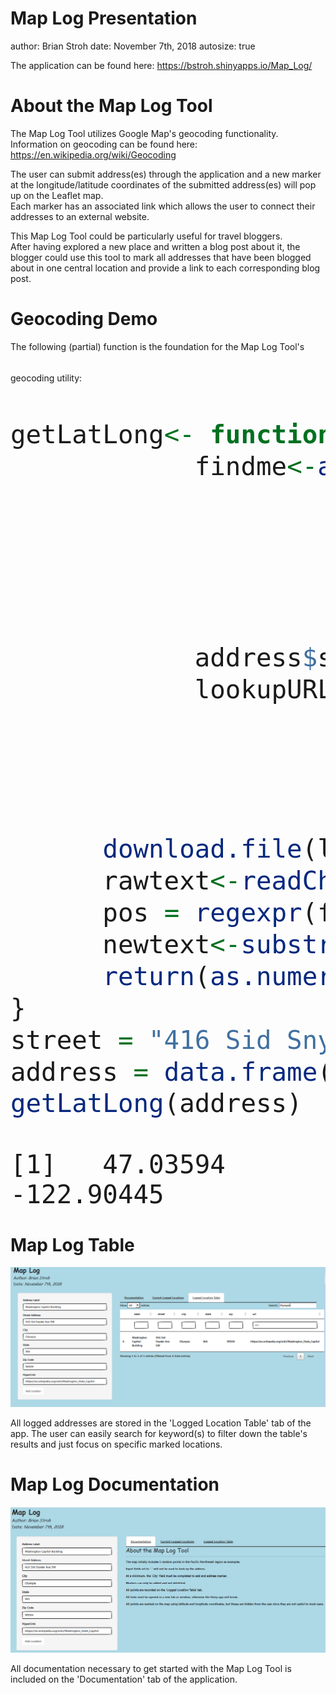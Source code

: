 Map Log Presentation
========================================================
author: Brian Stroh
date: November 7th, 2018
autosize: true

The application can be found here: <https://bstroh.shinyapps.io/Map_Log/>
<!-- ![Map Log Screenshot](maplog.png) -->


About the Map Log Tool
========================================================

The Map Log Tool utilizes Google Map's geocoding functionality.
Information on geocoding can be found here: <https://en.wikipedia.org/wiki/Geocoding>

The user can submit address(es) through the application and a new marker at the longitude/latitude coordinates of the submitted address(es) will pop up on the Leaflet map.  
Each marker has an associated link which allows the user to connect their addresses to an external website.

This Map Log Tool could be particularly useful for travel bloggers.  
After having explored a new place and written a blog post about it, the blogger could use this tool to mark all addresses that have been blogged about in one central location and provide a link to each corresponding blog post.


Geocoding Demo
========================================================
The following (partial) function is the foundation for the Map Log Tool's geocoding utility:
<font size="8">

```r
getLatLong<- function(address){
            findme<-as.character(paste(address$street,
                                       address$city,
                                       paste(address$state,
                                             paste0(address$zip,"\",null,"),
                                             sep=" "),
                                       sep=", "))
            address$street<-gsub(" ","+",address$street)
            lookupURL<-paste0("https://www.google.com/maps/place/",
                              address$street,
                              ",+",address$city,
                              ",+",address$state,
                              "+",address$zip,"/")
      download.file(lookupURL,destfile = "rawtext.txt")
      rawtext<-readChar("rawtext.txt", file.info("rawtext.txt")$size)
      pos = regexpr(findme, rawtext)
      newtext<-substring(rawtext,pos+nchar(findme)+11,pos+nchar(findme)+70)
      return(as.numeric(unlist(strsplit(substring(newtext,1,regexpr("]",newtext)-1),","))))
}
street = "416 Sid Snyder Ave SW"; city = "Olympia"; state = "WA"; zip = "98504"
address = data.frame(street=street,city=city,state=state,zip=zip)
getLatLong(address)
```

```
[1]   47.03594 -122.90445
```
</font>

Map Log Table
========================================================

![Map Table Screenshot](maptable.png)

All logged addresses are stored in the 'Logged Location Table' tab of the app.
The user can easily search for keyword(s) to filter down the table's results and just focus on specific marked locations.

Map Log Documentation
========================================================

![Map Log Screenshot](maplogdoc.png)

All documentation necessary to get started with the Map Log Tool is included on the 'Documentation' tab of the application.
